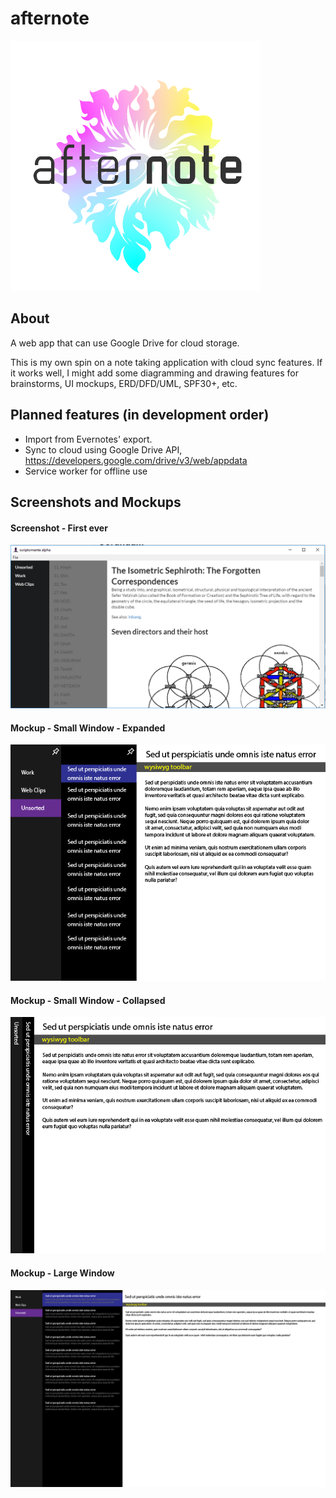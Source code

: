 # afternote
![afternote Logo](/assets/Logo_Colour.png)

## About
A web app that can use Google Drive for cloud storage.

This is my own spin on a note taking application with cloud sync features. If it works well, I might add some diagramming and drawing features for brainstorms, UI mockups, ERD/DFD/UML, SPF30+, etc.

## Planned features (in development order)
- Import from Evernotes' export.
- Sync to cloud using Google Drive API, https://developers.google.com/drive/v3/web/appdata
- Service worker for offline use

## Screenshots and Mockups
#### Screenshot - First ever
![20170418 Screensho](/assets/20170418-Screenshot.png)
#### Mockup - Small Window - Expanded
![Small Window - Expanded](/assets/App-01.png)
#### Mockup - Small Window - Collapsed
![Small Window - Collapsed](/assets/App-03.png)
#### Mockup - Large Window
![Large Window](/assets/App-02.png)
